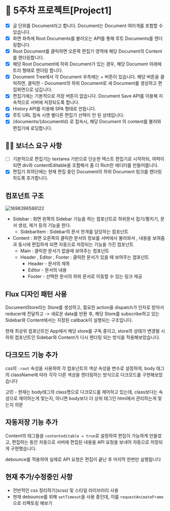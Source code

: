 # 📌 5주차 프로젝트[Project1]

- [x] 글 단위를 Document라고 합니다. Document는 Document 여러개를 포함할 수 있습니다.
- [x] 화면 좌측에 Root Documents를 불러오는 API를 통해 루트 Documents를 렌더링합니다.
- [x] Root Document를 클릭하면 오른쪽 편집기 영역에 해당 Document의 Content를 렌더링합니다.
- [x] 해당 Root Document에 하위 Document가 있는 경우, 해당 Document 아래에 트리 형태로 렌더링 합니다.
- [x] Document Tree에서 각 Document 우측에는 + 버튼이 있습니다. 해당 버튼을 클릭하면, 클릭한 - Document의 하위 Document로 새 Document를 생성하고 편집화면으로 넘깁니다.
- [x] 편집기에는 기본적으로 저장 버튼이 없습니다. Document Save API를 이용해 지속적으로 서버에 저장되도록 합니다.
- [x] History API를 이용해 SPA 형태로 만듭니다.
- [x] 루트 URL 접속 시엔 별다른 편집기 선택이 안 된 상태입니다.
- [x] /documents/{documentId} 로 접속시, 해당 Document 의 content를 불러와 편집기에 로딩합니다.

## 👩‍💻 보너스 요구 사항

- [ ] 기본적으로 편집기는 textarea 기반으로 단순한 텍스트 편집기로 시작하되, 여력이 되면 div와 contentEditable을 조합해서 좀 더 Rich한 에디터를 만들어봅니다.
- [x] 편집기 최하단에는 현재 편집 중인 Document의 하위 Document 링크를 렌더링하도록 추가합니다.

## 컴포넌트 구조

![1698396588122](image/README/1698396588122.png)

- Sidebar : 화면 왼쪽의 Sidebar 기능을 하는 컴포넌트로 하위문서 접기/펼치기, 문서 생성, 제거 등의 기능을 한다.
  - SidebarItem : Sidebar의 문서 한개를 담당하는 컴포넌트
- Content : 화면 오른쪽의 클릭한 문서의 정보를 서버에서 불러와서 , 내용을 보여줌과 동시에 편집하게 되면 자동으로 저장되는 기능을 가진 컴포넌트
  - Main : 클릭한 문서가 없을때 보여주는 컴포넌트
  - Header , Editor , Footer : 클릭한 문서가 있을 때 보여주는 컴포넌트
    - Header - 문서의 제목
    - Editor - 문서의 내용
    - Footer - 선택한 문서의 하위 문서로 이동할 수 있는 링크 제공

## Flux 디자인 패턴 사용

DocumentStore라는 Store를 생성하고, 필요한 action을 dispatch가 인자로 받아서 reducer에 전달하고 -> 새로운 data를 반환 후, 해당 Store를 subscribe하고 있는 Sidebar와 Content에서는 지정된 callback이 실행되는 구조입니다.

현재 최상위 컴포넌트인 App에서 해당 store를 구독 중이고, store의 상태가 변경될 시 하위 컴포넌트인 Sidebar와 Content가 다시 렌더링 되는 방식을 적용해보았습니다.

## 다크모드 기능 추가

css의 `:root` 속성을 사용하여 각 컴포넌트의 색상 속성을 변수로 설정하여, body 태그의 className에 따라 각각 다른 색상을 렌더링하는 방식으로 다크모드를 구현해보았습니다

고민 - 현재는 body태그의 class명으로 다크모드를 제어하고 있는데, class보다는 속성으로 제어하는게 맞는지, 아니면 body보다 더 상위 태그인 html에서 관리하는게 맞는지 의문

## 자동저장 기능 추가

Content의 태그들을 `contenteditable = true`로 설정하여 편집이 가능하게 만들었고, 편집하는 동안 자동으로 서버에 편집된 내용을 API 요청을 보내어 자동으로 저장되게 구현했습니다.

debounce를 적용하여 실제로 API 요청은 편집이 끝난 후 마지막 한번만 실행됩니다

## 현재 추가/수정중인 사항

- 전반적인 css 정리하기(scss) 및 스타일 라이브러리 사용
- 현재 debounce를 위해 `setTimeout`을 사용 중인데, 이를 `requestAnimateFrame`으로 리팩토링 해보기
